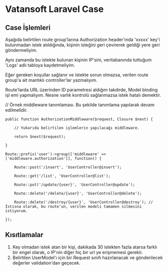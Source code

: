 # Vatansoft Laravel Case

## Case İşlemleri

Aşağıda belirtilen route group’larına Authorization header'ında 'xxxxx' key'i
bulunmadan istek atıldığında,
kişinin isteğini geri çevirerek geldiği yere geri göndermeliyim.

Aynı zamanda bu istekte bulunan kişinin IP'sini, veritabanında tuttuğum 'Logs' adlı
tabloya kaydetmeliyim.

Eğer gereken koşullar sağlanır ve istekte sorun olmazsa, verilen route group'a ait
mantıklı controller’lar yazmalıyım.

Route'larda URL üzerinden ID parametresi aldığım takdirde, Model binding işl
emi
yapmalıyım. Nesne varlık kontrolü sağlanmazsa istek hatalı demektir.

// Örnek middleware tanımlaması. Bu şekilde tanımlama yapılarak devam
edilmelidir.

    public function AuthorizationMiddleware($request, Closure $next) {
    
        // Yukarıda belirtilen işlemlerin yapılacağı middleware.
        
        return $next($request);
    
    }

    Route::prefix('user')->group(['middleware' => ['middleware.authorization']], function() {
    
        Route::post('/insert', 'UserController@insert');
        
        Route::get('/list', 'UserController@list');
        
        Route::put('/update/{user}', 'UserController@update');
        
        Route::delete('/delete/{user}', 'UserController@delete');
        
        Route::delete('/destroy/{user}', 'UserController@destroy'); //İstisna olarak, bu route'un, verilen modeli tamamen silmesini istiyorum.
    
    });

## Kısıtlamalar

1. Key olmadan istek atan bir kişi, dakikada 30 istekten fazla atarsa farklı bir engel
olarak, o IP'nin diğer hiç bir url ye erişmemesi gerekir.
2. Belirtilen UserModel'ı için bir Request sınıfı hazırlanacak ve gönderilecek
değerler validation'dan geçecek.
